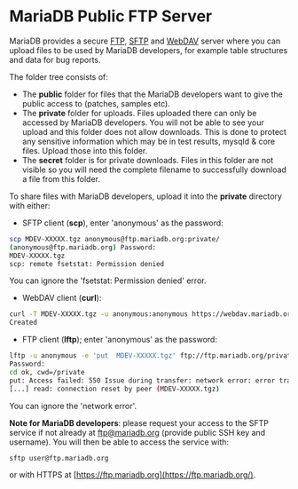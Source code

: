 # MariaDB Public FTP Server

MariaDB provides a secure [FTP](http://en.wikipedia.org/wiki/File_Transfer_Protocol), [SFTP](https://en.wikipedia.org/wiki/SSH_File_Transfer_Protocol) and [WebDAV](https://en.wikipedia.org/wiki/WebDAV) server where you can upload files to be used by MariaDB developers, for example table structures and data for bug reports.

The folder tree consists of:

* The **public** folder for files that the MariaDB developers want to give the public access to (patches, samples etc).
* The **private** folder for uploads. Files uploaded there can only be accessed by MariaDB developers. You will not be able to see your upload and this folder does not allow downloads. This is done to protect any sensitive information which may be in test results, mysqld & core files. Upload those into this folder.
* The **secret** folder is for private downloads. Files in this folder are not visible so you will need the complete filename to successfully download a file from this folder.

To share files with MariaDB developers, upload it into the **private** directory with either:

* SFTP client (**scp**), enter 'anonymous' as the password:

```bash
scp MDEV-XXXXX.tgz anonymous@ftp.mariadb.org:private/
(anonymous@ftp.mariadb.org) Password: 
MDEV-XXXXX.tgz                                                          100%  152KB 218.8KB/s   00:00    
scp: remote fsetstat: Permission denied
```

You can ignore the 'fsetstat: Permission denied' error.

* WebDAV client (**curl**):

```bash
curl -T MDEV-XXXXX.tgz -u anonymous:anonymous https://webdav.mariadb.org/private/MDEV-XXXXX.tgz
Created
```

* FTP client (**lftp**); enter 'anonymous' as the password:

```bash
lftp -u anonymous -e 'put  MDEV-XXXXX.tgz' ftp://ftp.mariadb.org/private/
Password: 
cd ok, cwd=/private                                            
put: Access failed: 550 Issue during transfer: network error: error transferring data: read tcp
[...] read: connection reset by peer (MDEV-XXXXX.tgz)
```

You can ignore the 'network error'.

**Note for MariaDB developers**: please request your access to the SFTP service if not already at ftp@mariadb.org (provide public SSH key and username). You will then be able to access the service with:

```bash
sftp user@ftp.mariadb.org
```

or with HTTPS at [https://ftp.mariadb.org](https://ftp.mariadb.org/).
